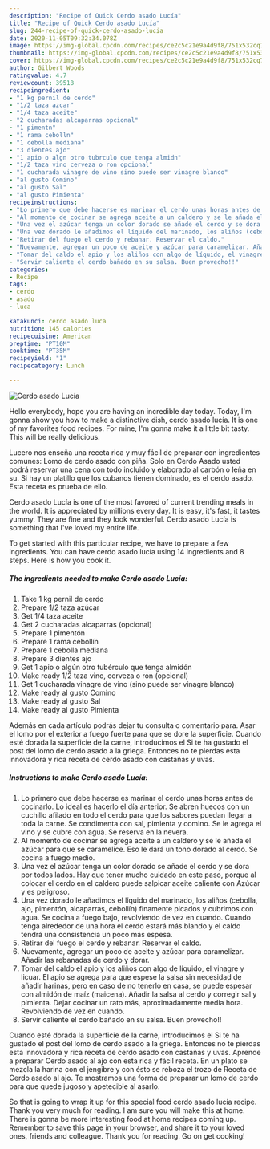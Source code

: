 ```yaml
---
description: "Recipe of Quick Cerdo asado Lucía"
title: "Recipe of Quick Cerdo asado Lucía"
slug: 244-recipe-of-quick-cerdo-asado-lucia
date: 2020-11-05T09:32:34.078Z
image: https://img-global.cpcdn.com/recipes/ce2c5c21e9a4d9f8/751x532cq70/cerdo-asado-lucia-foto-principal.jpg
thumbnail: https://img-global.cpcdn.com/recipes/ce2c5c21e9a4d9f8/751x532cq70/cerdo-asado-lucia-foto-principal.jpg
cover: https://img-global.cpcdn.com/recipes/ce2c5c21e9a4d9f8/751x532cq70/cerdo-asado-lucia-foto-principal.jpg
author: Gilbert Woods
ratingvalue: 4.7
reviewcount: 39518
recipeingredient:
- "1 kg pernil de cerdo"
- "1/2 taza azcar"
- "1/4 taza aceite"
- "2 cucharadas alcaparras opcional"
- "1 pimentn"
- "1 rama cebolln"
- "1 cebolla mediana"
- "3 dientes ajo"
- "1 apio o algn otro tubrculo que tenga almidn"
- "1/2 taza vino cerveza o ron opcional"
- "1 cucharada vinagre de vino sino puede ser vinagre blanco"
- "al gusto Comino"
- "al gusto Sal"
- "al gusto Pimienta"
recipeinstructions:
- "Lo primero que debe hacerse es marinar el cerdo unas horas antes de cocinarlo. Lo ideal es hacerlo el día anterior. Se abren huecos con un cuchillo afilado en todo el cerdo para que los sabores puedan llegar a toda la carne. Se condimenta con sal, pimienta y comino. Se le agrega el vino y se cubre con agua. Se reserva en la nevera."
- "Al momento de cocinar se agrega aceite a un caldero y se le añada el azúcar para que se caramelice. Eso le dará un tono dorado al cerdo. Se cocina a fuego medio."
- "Una vez el azúcar tenga un color dorado se añade el cerdo y se dora por todos lados. Hay que tener mucho cuidado en este paso, porque al colocar el cerdo en el caldero puede salpicar aceite caliente con Azúcar y es peligroso."
- "Una vez dorado le añadimos el líquido del marinado, los aliños (cebolla, ajo, pimentón, alcaparras, cebollín) finamente picados y cubrimos con agua. Se cocina a fuego bajo, revolviendo de vez en cuando. Cuando tenga alrededor de una hora el cerdo estará más blando y el caldo tendrá una consistencia un poco más espesa."
- "Retirar del fuego el cerdo y rebanar. Reservar el caldo."
- "Nuevamente, agregar un poco de aceite y azúcar para caramelizar. Añadir las rebanadas de cerdo y dorar."
- "Tomar del caldo el apio y los aliños con algo de líquido, el vinagre y licuar. El apio se agrega para que espese la salsa sin necesidad de añadir harinas, pero en caso de no tenerlo en casa, se puede espesar con almidón de maíz (maicena). Añadir la salsa al cerdo y corregir sal y pimienta. Dejar cocinar un rato más, aproximadamente media hora. Revolviendo de vez en cuando."
- "Servir caliente el cerdo bañado en su salsa. Buen provecho!!"
categories:
- Recipe
tags:
- cerdo
- asado
- luca

katakunci: cerdo asado luca 
nutrition: 145 calories
recipecuisine: American
preptime: "PT10M"
cooktime: "PT35M"
recipeyield: "1"
recipecategory: Lunch

---
```



![Cerdo asado Lucía](https://img-global.cpcdn.com/recipes/ce2c5c21e9a4d9f8/751x532cq70/cerdo-asado-lucia-foto-principal.jpg)

Hello everybody, hope you are having an incredible day today. Today, I'm gonna show you how to make a distinctive dish, cerdo asado lucía. It is one of my favorites food recipes. For mine, I'm gonna make it a little bit tasty. This will be really delicious.

Lucero nos enseña una receta rica y muy fácil de preparar con ingredientes comunes: Lomo de cerdo asado con piña. Solo en Cerdo Asado usted podrá reservar una cena con todo incluido y elaborado al carbón o leña en su. Si hay un platillo que los cubanos tienen dominado, es el cerdo asado. Esta receta es prueba de ello.

Cerdo asado Lucía is one of the most favored of current trending meals in the world. It is appreciated by millions every day. It is easy, it's fast, it tastes yummy. They are fine and they look wonderful. Cerdo asado Lucía is something that I've loved my entire life.


To get started with this particular recipe, we have to prepare a few ingredients. You can have cerdo asado lucía using 14 ingredients and 8 steps. Here is how you cook it.

<!--inarticleads1-->

##### The ingredients needed to make Cerdo asado Lucía:

1. Take 1 kg pernil de cerdo
1. Prepare 1/2 taza azúcar
1. Get 1/4 taza aceite
1. Get 2 cucharadas alcaparras (opcional)
1. Prepare 1 pimentón
1. Prepare 1 rama cebollín
1. Prepare 1 cebolla mediana
1. Prepare 3 dientes ajo
1. Get 1 apio o algún otro tubérculo que tenga almidón
1. Make ready 1/2 taza vino, cerveza o ron (opcional)
1. Get 1 cucharada vinagre de vino (sino puede ser vinagre blanco)
1. Make ready al gusto Comino
1. Make ready al gusto Sal
1. Make ready al gusto Pimienta


Además en cada artículo podrás dejar tu consulta o comentario para. Asar el lomo por el exterior a fuego fuerte para que se dore la superficie. Cuando esté dorada la superficie de la carne, introducimos el Si te ha gustado el post del lomo de cerdo asado a la griega. Entonces no te pierdas esta innovadora y rica receta de cerdo asado con castañas y uvas. 

<!--inarticleads2-->

##### Instructions to make Cerdo asado Lucía:

1. Lo primero que debe hacerse es marinar el cerdo unas horas antes de cocinarlo. Lo ideal es hacerlo el día anterior. Se abren huecos con un cuchillo afilado en todo el cerdo para que los sabores puedan llegar a toda la carne. Se condimenta con sal, pimienta y comino. Se le agrega el vino y se cubre con agua. Se reserva en la nevera.
1. Al momento de cocinar se agrega aceite a un caldero y se le añada el azúcar para que se caramelice. Eso le dará un tono dorado al cerdo. Se cocina a fuego medio.
1. Una vez el azúcar tenga un color dorado se añade el cerdo y se dora por todos lados. Hay que tener mucho cuidado en este paso, porque al colocar el cerdo en el caldero puede salpicar aceite caliente con Azúcar y es peligroso.
1. Una vez dorado le añadimos el líquido del marinado, los aliños (cebolla, ajo, pimentón, alcaparras, cebollín) finamente picados y cubrimos con agua. Se cocina a fuego bajo, revolviendo de vez en cuando. Cuando tenga alrededor de una hora el cerdo estará más blando y el caldo tendrá una consistencia un poco más espesa.
1. Retirar del fuego el cerdo y rebanar. Reservar el caldo.
1. Nuevamente, agregar un poco de aceite y azúcar para caramelizar. Añadir las rebanadas de cerdo y dorar.
1. Tomar del caldo el apio y los aliños con algo de líquido, el vinagre y licuar. El apio se agrega para que espese la salsa sin necesidad de añadir harinas, pero en caso de no tenerlo en casa, se puede espesar con almidón de maíz (maicena). Añadir la salsa al cerdo y corregir sal y pimienta. Dejar cocinar un rato más, aproximadamente media hora. Revolviendo de vez en cuando.
1. Servir caliente el cerdo bañado en su salsa. Buen provecho!!


Cuando esté dorada la superficie de la carne, introducimos el Si te ha gustado el post del lomo de cerdo asado a la griega. Entonces no te pierdas esta innovadora y rica receta de cerdo asado con castañas y uvas. Aprende a preparar Cerdo asado al ajo con esta rica y fácil receta. En un plato se mezcla la harina con el jengibre y con ésto se reboza el trozo de Receta de Cerdo asado al ajo. Te mostramos una forma de preparar un lomo de cerdo para que quede jugoso y apetecible al asarlo. 

So that is going to wrap it up for this special food cerdo asado lucía recipe. Thank you very much for reading. I am sure you will make this at home. There is gonna be more interesting food at home recipes coming up. Remember to save this page in your browser, and share it to your loved ones, friends and colleague. Thank you for reading. Go on get cooking!
